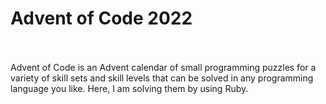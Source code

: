 <h1>Advent of Code 2022</h1>

<br/>
<br/>
Advent of Code is an Advent calendar of small programming puzzles for a variety of skill sets and skill levels that can be solved in any programming language you like.
Here, I am solving them by using Ruby.
